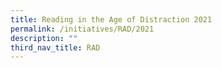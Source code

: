 ```yaml
---
title: Reading in the Age of Distraction 2021
permalink: /initiatives/RAD/2021
description: ""
third_nav_title: RAD
---
```

